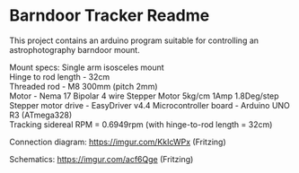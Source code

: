 Barndoor Tracker Readme
=======================

This project contains an arduino program suitable for controlling an
astrophotography barndoor mount.

Mount specs:
Single arm isosceles mount  
Hinge to rod length - 32cm  
Threaded rod - M8 300mm (pitch 2mm)   
Motor - Nema 17 Bipolar 4 wire Stepper Motor 5kg/cm 1Amp 1.8Deg/step  
Stepper motor drive - EasyDriver v4.4 
Microcontroller board - Arduino UNO R3 (ATmega328)  
Tracking sidereal RPM = 0.6949rpm (with hinge-to-rod length = 32cm) 

Connection diagram:
https://imgur.com/KkIcWPx
(Fritzing)

Schematics:
https://imgur.com/acf6Qge
(Fritzing)
